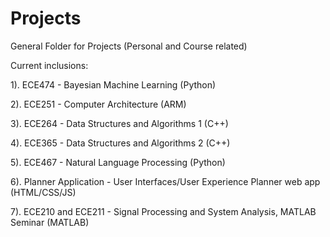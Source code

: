 # Projects
General Folder for Projects (Personal and Course related)

Current inclusions: 

1). ECE474 - Bayesian Machine Learning (Python)

2). ECE251 - Computer Architecture (ARM)

3). ECE264 - Data Structures and Algorithms 1 (C++)

4). ECE365 - Data Structures and Algorithms 2 (C++)

5). ECE467 - Natural Language Processing (Python)

6). Planner Application - User Interfaces/User Experience Planner
web app (HTML/CSS/JS)

7). ECE210 and ECE211 - Signal Processing and System Analysis, MATLAB Seminar (MATLAB)

